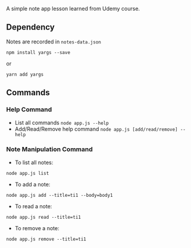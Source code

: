 A simple note app lesson learned from Udemy course.

## Dependency
Notes are recorded in `notes-data.json`
```
npm install yargs --save
``` 
or 
```
yarn add yargs
```


## Commands
### Help Command
* List all commands `node app.js --help`
* Add/Read/Remove help command `node app.js [add/read/remove] --help`
### Note Manipulation Command
* To list all notes: 
```
node app.js list
```

* To add a note: 
```
node app.js add --title=ti1 --body=body1
```

* To read a note: 
```
node app.js read --title=ti1
```

* To remove a note: 
```
node app.js remove --title=ti1
```